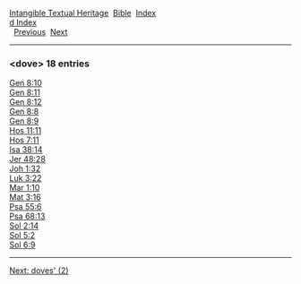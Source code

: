 [Intangible Textual Heritage](../../index)  [Bible](../index) 
[Index](index)   
[d Index](_d_)  
  [Previous](c03352)  [Next](c03354) 

------------------------------------------------------------------------

### &lt;dove&gt; 18 entries

[Gen 8:10](../kjv/gen008.htm#010)  
[Gen 8:11](../kjv/gen008.htm#011)  
[Gen 8:12](../kjv/gen008.htm#012)  
[Gen 8:8](../kjv/gen008.htm#008)  
[Gen 8:9](../kjv/gen008.htm#009)  
[Hos 11:11](../kjv/hos011.htm#011)  
[Hos 7:11](../kjv/hos007.htm#011)  
[Isa 38:14](../kjv/isa038.htm#014)  
[Jer 48:28](../kjv/jer048.htm#028)  
[Joh 1:32](../kjv/joh001.htm#032)  
[Luk 3:22](../kjv/luk003.htm#022)  
[Mar 1:10](../kjv/mar001.htm#010)  
[Mat 3:16](../kjv/mat003.htm#016)  
[Psa 55:6](../kjv/psa055.htm#006)  
[Psa 68:13](../kjv/psa068.htm#013)  
[Sol 2:14](../kjv/sol002.htm#014)  
[Sol 5:2](../kjv/sol005.htm#002)  
[Sol 6:9](../kjv/sol006.htm#009)  

------------------------------------------------------------------------

[Next: doves' (2)](c03354)
